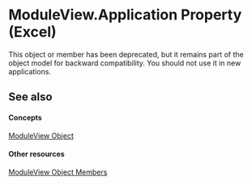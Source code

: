 
# ModuleView.Application Property (Excel)

This object or member has been deprecated, but it remains part of the object model for backward compatibility. You should not use it in new applications.


## See also


#### Concepts


[ModuleView Object](c9133d55-52ab-782d-3d77-8b453b6ab343.md)
#### Other resources


[ModuleView Object Members](41903808-0dbe-3b7a-4b41-302a9b9833e8.md)
